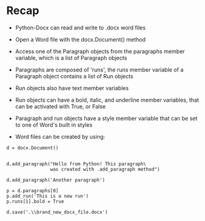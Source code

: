 # Recap

- Python-Docx can read and write to .docx word files

- Open a Word file with the docx.Document() method

- Access one of the Paragraph objects from the paragraphs member variable, which is a list of Paragraph objects

- Paragraphs are composed of 'runs', the runs member variable of a Paragraph object contains a list of Run objects

- Run objects also have text member variables

- Run objects can have a bold, italic, and underline member variables, that can be activated with True, or False

- Paragraph and run objects have a style member variable that can be set to one of Word's built in styles

- Word files can be created by using:

```
d = docx.Document()


d.add_paragraph("Hello from Python! This paragraph\
                was created with .add_paragraph method")

d.add_paragraph('Another paragraph')

p = d.paragraphs[0]
p.add_run('This is a new run')
p.runs[1].bold = True

d.save('.\\brand_new_docx_file.docx')
```

